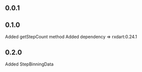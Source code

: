 ## 0.0.1

## 0.1.0
Added getStepCount method
Added dependency => rxdart:0.24.1

## 0.2.0
Added StepBinningData
